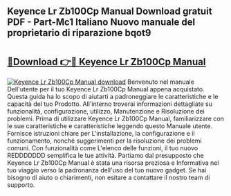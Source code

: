 ## Keyence Lr Zb100Cp Manual Download gratuit PDF - Part-Mc1 Italiano Nuovo manuale del proprietario di riparazione bqot9

# <h2><a href="http://dfa5cd3.blite.top/?on=Keyence+Lr+Zb100Cp+Manual">🔗Download 👉🔴 Keyence Lr Zb100Cp Manual</a></h2>

[![Keyence Lr Zb100Cp Manual download](https://i.imgur.com/lujVjoI.png)](http://dfa5cd3.blite.top/?on=Keyence+Lr+Zb100Cp+Manual)
Benvenuto nel manuale Dell'utente per il tuo Keyence Lr Zb100Cp Manual appena acquistato. Questa guida ha lo scopo di aiutarti a padroneggiare le caratteristiche e le capacità del tuo Prodotto. All'interno troverai informazioni dettagliate su funzionalità, configurazione, utilizzo, Manutenzione e Risoluzione dei problemi. Prima di utilizzare Keyence Lr Zb100Cp Manual, familiarizzare con le sue caratteristiche e caratteristiche leggendo questo Manuale utente. Fornisce istruzioni chiare per L'installazione, la configurazione e il funzionamento, nonché suggerimenti per la risoluzione dei problemi comuni. Con funzionalità come L'elenco delle funzioni, il tuo nuovo REDDDDDDD semplifica le tue attività. Partiamo dal presupposto che Keyence Lr Zb100Cp Manual è stata una risorsa preziosa e Informativa nel tuo viaggio verso la padronanza dell'uso del tuo nuovo gadget. Se hai bisogno di aiuto o chiarimenti, non esitare a contattare il nostro team di supporto.
